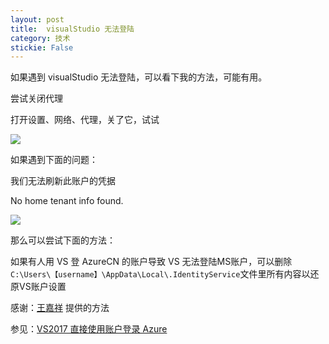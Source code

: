 ```yaml
---
layout: post
title:  visualStudio 无法登陆 
category: 技术 
stickie: False
---
```


如果遇到 visualStudio 无法登陆，可以看下我的方法，可能有用。

<!--more-->
<!-- csdn -->

尝试关闭代理

打开设置、网络、代理，关了它，试试

![](http://7xqpl8.com1.z0.glb.clouddn.com/34fdad35-5dfe-a75b-2b4b-8c5e313038e2%2F2017616162926.jpg)


如果遇到下面的问题：

我们无法刷新此账户的凭据

No home tenant info found.


![](http://7xqpl8.com1.z0.glb.clouddn.com/34fdad35-5dfe-a75b-2b4b-8c5e313038e2%2F2017616162719.jpg)

那么可以尝试下面的方法：


如果有人用 VS 登 AzureCN 的账户导致 VS 无法登陆MS账户，可以删除`C:\Users\【username】\AppData\Local\.IdentityService`文件里所有内容以还原VS账户设置

感谢：[王嘉祥](http://wangjiaxiang.net/) 提供的方法

参见：[VS2017 直接使用账户登录 Azure](https://www.azure.cn/documentation/articles/aog-portal-management-qa-vs2017-login/)


